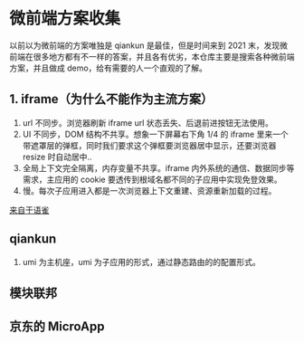 # 微前端方案收集

以前以为微前端的方案唯独是 qiankun 是最佳，但是时间来到 2021 末，发现微前端在很多地方都有不一样的答案，并且各有优劣，本仓库主要是搜索各种微前端方案，并且做成 demo，给有需要的人一个直观的了解。

## 1. iframe（为什么不能作为主流方案）


1. url 不同步。浏览器刷新 iframe url 状态丢失、后退前进按钮无法使用。
2. UI 不同步，DOM 结构不共享。想象一下屏幕右下角 1/4 的 iframe 里来一个带遮罩层的弹框，同时我们要求这个弹框要浏览器居中显示，还要浏览器 resize 时自动居中..
3. 全局上下文完全隔离，内存变量不共享。iframe 内外系统的通信、数据同步等需求，主应用的 cookie 要透传到根域名都不同的子应用中实现免登效果。
4. 慢。每次子应用进入都是一次浏览器上下文重建、资源重新加载的过程。

[来自于语雀](https://www.yuque.com/kuitos/gky7yw/gesexv)
## qiankun

1. umi 为主机座，umi 为子应用的形式，通过静态路由的的配置形式。

## 模块联邦

## 京东的 MicroApp

## 
